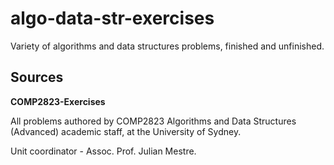 # algo-data-str-exercises
Variety of algorithms and data structures problems, finished and unfinished.

## Sources
**COMP2823-Exercises** 

All problems authored by COMP2823 Algorithms and Data Structures (Advanced) academic staff, at the University of Sydney. 

Unit coordinator - Assoc. Prof. Julian Mestre.

